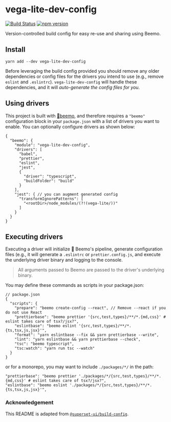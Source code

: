# vega-lite-dev-config

[![Build Status](https://github.com/vega/vega-lite-dev-config/workflows/Test/badge.svg)](https://github.com/vega/vega-lite-dev-config/actions)
[![npm version](https://img.shields.io/npm/v/vega-lite-dev-config.svg)](https://www.npmjs.com/package/vega-lite-dev-config)


Version-controlled build config for easy re-use and sharing using Beemo.

## Install

```
yarn add --dev vega-lite-dev-config
```

Before leveraging the build config provided you should remove any older dependencies or config files for the drivers you intend to use (e.g., remove `eslint` and `.eslintrc`). `vega-lite-dev-config` will handle these dependencies, and it will _auto-generate the config files for you_.

## Using drivers

This project is built with [🤖beemo](https://github.com/milesj/beemo), and therefore requires a `"beemo"` configuration block in your `package.json` with a list of drivers you want to enable. You can optionally configure drivers as shown below:

```
{
  "beemo": {
    "module": "vega-lite-dev-config",
    "drivers": [
      "babel",
      "prettier",
      "eslint",
      "jest",
      {
        "driver": "typescript",
        "buildFolder": "build"
      }
    ],
    "jest": { // you can augment generated config
      "transformIgnorePatterns": [
        "<rootDir>/node_modules/(?!(vega-lite/))"
      ]
    }
  }
}
```

## Executing drivers

Executing a driver will initialize 🤖 Beemo's pipeline, generate configuration files (e.g., it will generate a `.eslintrc` or `prettier.config.js`, and execute the underlying driver binary and logging to the console.

> All arguments passed to Beemo are passed to the driver's underlying binary.

You may define these commands as scripts in your package.json:

```
// package.json
{
  "scripts": {
    "prepare": "beemo create-config --react", // Remove --react if you do not use React
    "prettierbase": "beemo prettier '{src,test,types}/**/*.{md,css}' # eslint takes care of tsx?/jsx?",
    "eslintbase": "beemo eslint '{src,test,types}/**/*.{ts,tsx,js,jsx}'",
    "format": "yarn eslintbase --fix && yarn prettierbase --write",
    "lint": "yarn eslintbase && yarn prettierbase --check",
    "tsc": "beemo typescript",
    "tsc:watch": "yarn run tsc --watch"
  }
}
```

or for a monorepo, you may want to include `./packages/*/` in the path:

```
"prettierbase": "beemo prettier './packages/*/{src,test,types}/**/*.{md,css}' # eslint takes care of tsx?/jsx?",
"eslintbase": "beemo eslint './packages/*/{src,test,types}/**/*.{ts,tsx,js,jsx}'",
```

### Acknowledgement

This README is adapted from [`@superset-ui/build-config`](https://github.com/apache-superset/build-config).
